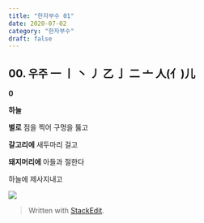 ```yaml
---
title: "한자부수 01"
date: 2020-07-02
category: "한자부수"
draft: false
---
```

## 00. 우주    一 丨 丶 丿 乙 亅 二 亠 人(亻)儿
**0**

**하늘**

**별로** 점을 찍어 구멍을 뚫고

**갈고리에** 새두마리 걸고

**돼지머리에** 아들과 절한다

 
하늘에  제사지내고

![](https://i.ibb.co/9hKwqM1/2020-06-23-10-09-49.png)


> Written with [StackEdit](https://stackedit.io/).
<!--stackedit_data:
eyJoaXN0b3J5IjpbLTQxMTM1MTY5OF19
-->